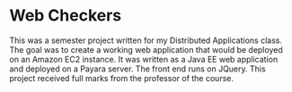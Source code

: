# Web Checkers

This was a semester project written for my Distributed Applications class. The goal was to create a working web application that would be deployed on an Amazon EC2 instance. It was written as a Java EE web application and deployed on a Payara server. The front end runs on JQuery. This project received full marks from the professor of the course.
